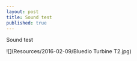 ```yaml
---
layout: post
title: Sound test
published: true
---
```

Sound test

![](Resources/2016-02-09/Bluedio Turbine T2.jpg)

<html>
<head>

</head>
<body>
    <script type="text/javascript" src="player/js/mootools-cnet-debug.js"></script> 
    <script type="text/javascript" src="player/js/mootools-1.2.4-core.js "></script>
    <script type="text/javascript" src="player/js/IdleTimer.js"></script>
    <script type="text/javascript" src="player/js/AudioCheck-nc.js"></script>
    <script type="text/javascript" src="player/js/mtAudioPlayer-nc.js"></script>
    <script type="text/javascript" src="player/js/mtAudioPlayerUI-nc.js"></script>
    <script type="text/javascript" src="player/js/mtAudioPlaylist-nc.js"></script>
    <style type="text/css" media="screen">
        #mooTunes{
            margin:0 auto 100px;
            width:300px;
        }
    </style>
    <link rel="stylesheet" href="player/css/mooTunes/mooTunes-nc.css" type="text/css" media="screen" title="mtAudio Player Style Sheet" charset="utf-8" />
    <script type="text/javascript" charset="utf-8">
        var mooTunes, playlist, mtPlayer, tinyToggle, tinyToggleTimer;

        tinyToggle = function(){
            this.name.fade("toggle");
            this.artist.fade("toggle");
        }
        
        

        window.addEvent("domready", function(){
            if(! new AudioCheck().check()){
                document.body.adopt(new Element("p", { html : "Your browser does not support HTML5 audio"}));
                return;
            }
            
           playlist = [ {artist : "레브(Reve)", mp3:"Resources/2016-02-10/바람의 꽃이 되어서.mp3",}
                        ];
     

            
           playlist = new mtAudioPlaylist( { tracks : playlist, parent : $("mooTunes") });
           $(playlist).store("shrink", new Fx.Tween($(playlist), { onComplete: function(){ dbug.log("complete"); $(playlist).setStyle("display", "none"); } } ));
           
           mtPlayer = new mtAudioPlayer({ auto : true, volume : 10, tracks : playlist })
                playlist.setPlayer(mtPlayer);
          
           mooTunes = new mtAudioPlayerUI( mtPlayer, { player : mtPlayer, parent : $('mooTunes'), noShrinker : $('mooTunes'), shrinkable : true, 
                                            onShrink : function(){ 
                                                    $(playlist).retrieve("shrink").start("opacity",0);
                                                    mooTunes.readoutElems.artist.fade("hide");
                                                    tinyToggleTimer = tinyToggle.periodical(2500, mooTunes.readoutElems);
                                            }, 
                                            onGrow : function(){ 
                                                $(playlist).fade("in").setStyle("display", ""); 
                                                tinyToggleTimer = $clear(tinyToggleTimer); 
                                                 mooTunes.readoutElems.name.fade("show");
                                                 mooTunes.readoutElems.artist.fade("show");
                                            } 
                                            }).inject();
           playlist.inject();

        });
    </script>
</body>
</html>